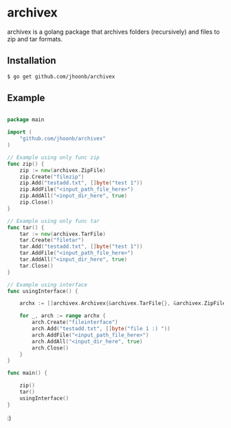archivex
========

archivex is a golang package that archives folders (recursively) and files to zip and tar formats.

Installation
-------------

``` bash
$ go get github.com/jhoonb/archivex
``` 


Example 
-------------

```go 

package main

import (
	"github.com/jhoonb/archivex"
)

// Example using only func zip
func zip() {
	zip := new(archivex.ZipFile)
	zip.Create("filezip")
	zip.Add("testadd.txt", []byte("test 1"))
	zip.AddFile("<input_path_file_here>")
	zip.AddAll("<input_dir_here", true)
	zip.Close()
}

// Example using only func tar
func tar() {
	tar := new(archivex.TarFile)
	tar.Create("filetar")
	tar.Add("testadd.txt", []byte("test 1"))
	tar.AddFile("<input_path_file_here>")
	tar.AddAll("<input_dir_here", true)
	tar.Close()
}

// Example using interface
func usingInterface() {

	archx := []archivex.Archivex{&archivex.TarFile{}, &archivex.ZipFile{}}

	for _, arch := range archx {
		arch.Create("fileinterface")
		arch.Add("testadd.txt", []byte("file 1 :) "))
		arch.AddFile("<input_path_file_here>")
		arch.AddAll("<input_dir_here", true)
		arch.Close()
	}
}

func main() {

	zip()
	tar()
	usingInterface()
}

```

:)
